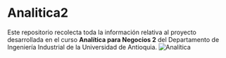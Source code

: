 # Analitica2
Este repositorio recolecta toda la información relativa al proyecto desarrollada en el curso **Analítica para Negocios 2** del Departamento de Ingeniería Industrial de la Universidad de Antioquia.
![Analítica](https://facs.ort.edu.uy/escuela-de-postgrados/blog/que-es-la-analitica-de-negocios)
